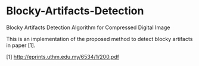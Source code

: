# Blocky-Artifacts-Detection
Blocky Artifacts Detection Algorithm for Compressed Digital Image

This is an implementation of the proposed method to detect blocky artifacts in paper [1].


[1] http://eprints.uthm.edu.my/6534/1/200.pdf
